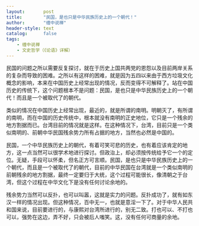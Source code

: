 ```yaml
---
layout:       post
title:        "民国，是也只是中华民族历史上的一个朝代！"
author:       "缠中说禅"
header-style: text
catalog:      false
tags:
    - 缠中说禅
    - 文史哲学（《论语》详解）
---
```


民国的问题之所以需要反复探讨，就在于历史上国共两党的恩怨以及目前两岸关系的复杂而导致的困难。之所以有这样的困难，就是因为五四以来由于西方垃圾文化概念的影响，本来在中国历史上经常出现的情况，反而变得不可解释了。站在中国历史的传统下，这个问题根本不是问题：民国，是也只是中华民族历史上的一个朝代！而且是一个被取代了的朝代。



类似的情况在中国历史上经常出现，最近的，就是所谓的南明。明朝灭了，有所谓的南明，而在中国的历史传统中，根本就没有南明的正史地位，它只是一个残余的地方割据而已。台湾目前的情况就是这样。在这种情况下，台湾，目前只是一个类似南明的、前朝中华民国残余势力所有占据的地方，当然也必然是中国的。



民国，一个中华民族历史上的朝代，有着可笑可悲的历史，也有着应该肯定的地方，这一点当然可以很学术地进行探讨。但政治上，却必须按传统给予它一个的定位。无疑，手段可以怀柔，但名正方可言顺。民国，是也只是中华民族历史上的一个朝代，而且是一个被取代了的朝代，目前的中华民国在台湾就是一个类似南明的前朝残余的地方割据，最终一定要归于大统，这个过程可能很长，像清朝之于台湾，但这个过程在中华文化下是没有任何讨论余地的。



残余势力当然可以反扑，也可以叫嚣，这就是实力的问题。反扑成功了，就有如东汉一样的情况出现。但这种情况，百中无一，也就是意淫一下了。对于中华人民共和国来说，目前要进行的，与康熙对台湾所进行的，别无二致。打也可以、不打也可以，强势在这边，弄不好，只会被后人嗤笑。这，没有任何可商量的余地。
